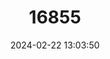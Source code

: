 ---
title: "16855"
category: "Phalanger sericeus"
draft: false
date: 2024-02-22 13:03:50
languages:
  French: ["Couscous Soyeux"]
  English: ["Silky Cuscus"]
---